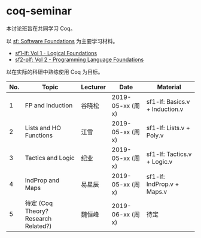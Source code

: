 # coq-seminar

本讨论班旨在共同学习 Coq。

以 [sf: Software Foundations](https://softwarefoundations.cis.upenn.edu/) 为主要学习材料。
- [sf1-lf: Vol 1 - Logical Foundations](https://softwarefoundations.cis.upenn.edu/lf-current/index.html)
- [sf2-plf: Vol 2 - Programming Language Foundations](https://softwarefoundations.cis.upenn.edu/plf-current/index.html)

以在实际的科研中熟练使用 Coq 为目标。

| No. |	Topic | Lecturer | Date | Material |	
| ----| ------| -------- | -----| ---------|
| 1   | FP and Induction | 谷晓松 | 2019-05-xx (周x) | sf1-lf: Basics.v + Induction.v |
| 2   | Lists and HO Functions  | 江雪 | 2019-05-xx (周x) | sf1-lf: Lists.v + Poly.v |
| 3   | Tactics and Logic | 纪业 | 2019-05-xx (周x) | sf1-lf: Tactics.v + Logic.v |
| 4   | IndProp and Maps | 易星辰 | 2019-05-xx (周x) | sf1-lf: IndProp.v + Maps.v |
| 5   | 待定 (Coq Theory? Research Related?) | 魏恒峰 | 2019-06-xx (周x) | 待定 |

